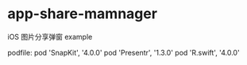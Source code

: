 # app-share-mamnager
iOS 图片分享弹窗 example

podfile:
pod 'SnapKit', '4.0.0'
pod 'Presentr', '1.3.0'
pod 'R.swift', '4.0.0'